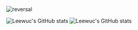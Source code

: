 ![reversal](https://capsule-render.vercel.app/api?type=rect&text=Hello😄&fontAlign=30&fontSize=30&desc=&descAlign=60&descAlignY=50&theme=radical)
<!--
**Leewuc/Leewuc** is a ✨ _special_ ✨ repository because its `README.md` (this file) appears on your GitHub profile.

Here are some ideas to get you started:

- 🔭 I’m currently working on ...
- 🌱 I’m currently learning ...
- 👯 I’m looking to collaborate on ...
- 🤔 I’m looking for help with ...
- 💬 Ask me about ...
- 📫 How to reach me: ...
- 😄 Pronouns: ...
- ⚡ Fun fact: ...
-->
![Leewuc's GitHub stats](https://github-readme-stats.vercel.app/api?username=Leewuc&show_icons=true&theme=great-gatsby)
![Leewuc's GitHub stats](https://github-readme-stats.vercel.app/api/top-langs/?username=Leewuc&layout=compact)
